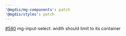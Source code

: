 ```yaml
---
'@mgdis/mg-components': patch
'@mgdis/styles': patch
---
```


[#580](https://gitlab.mgdis.fr/core/core-ui/core-ui/-/issues/580) mg-input-select: width should limit to its container

